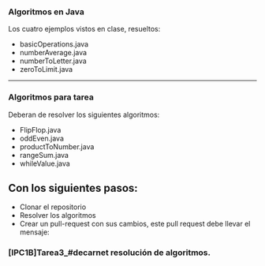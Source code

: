 ### Algoritmos en Java

Los cuatro ejemplos vistos en clase, resueltos:

* basicOperations.java
* numberAverage.java 
* numberToLetter.java
* zeroToLimit.java
 
------

### Algoritmos para tarea

Deberan de resolver los siguientes algoritmos:

* FlipFlop.java
* oddEven.java
* productToNumber.java
* rangeSum.java
* whileValue.java

## Con los siguientes pasos:

* Clonar el repositorio
* Resolver los algoritmos
* Crear un pull-request con sus cambios, este pull request debe llevar el mensaje:

###    [IPC1B]Tarea3_#decarnet resolución de algoritmos.